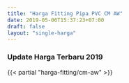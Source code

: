 ```yaml
---
title: "Harga Fitting Pipa PVC CM AW"
date: 2019-05-06T15:37:23+07:00
draft: false
layout: "single-harga"
---
```


### Update Harga Terbaru 2019

{{< partial "harga-fitting/cm-aw" >}}
